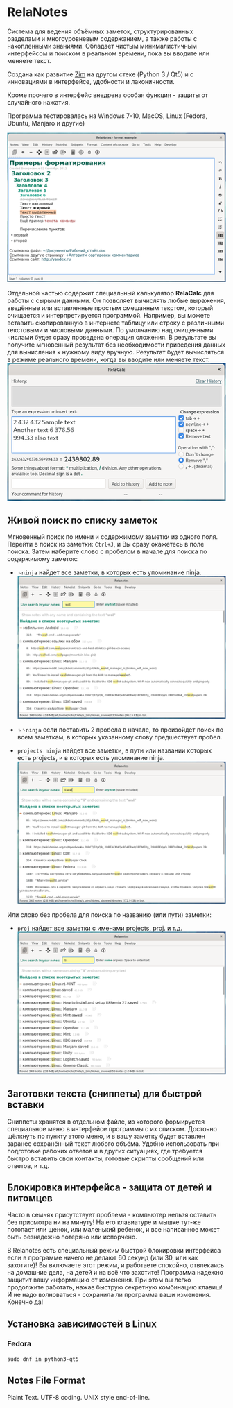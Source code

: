 ﻿# RelaNotes

Система для ведения объёмных заметок, структурированных разделами и многоуровневым содержанием, а также работы с накопленными знаниями.
Обладает чистым минималистичным интерфейсом и поиском в реальном времени, пока вы вводите или меняете текст.

Создана как развитие [Zim](https://www.zim-wiki.org/) на другом стеке (Python 3 / Qt5) и с инновациями в интерфейсе, удобности и лаконичности.

Кроме прочего в интерфейс внедрена особая функция - защиты от случайного нажатия.

Программа тестировалась на Windows 7-10, MacOS, Linux (Fedora, Ubuntu, Manjaro и другие)

![Скрин окна программы](https://raw.githubusercontent.com/vslobodyan/Relanotes/master/screenshots/format.png "Скрин окна программы")


Отдельной частью содержит специальный калькулятор **RelaCalc** для работы с сырыми данными. Он позволяет вычислять любые выражения, введённые или вставленные простым смешанным текстом, который очищается и интерпретируется программой.
Например, вы можете вставить скопированную в интернете таблицу или строку с различными текстовыми и числовыми данными. По умолчанию над очищенными числами будет сразу проведена операция сложения. В результате вы получите мгновенный результат без необходимости приведения данных для вычисления к нужному виду вручную.
Результат будет вычисляться в режиме реального времени, когда вы вводите или меняете текст.
![Скрин окна программы](https://raw.githubusercontent.com/vslobodyan/Relanotes/master/screenshots/relacalc_1.png "Скрин окна программы")



## Живой поиск по списку заметок

Мгновенный поиск по имени и содержимому заметки из одного поля.
Перейти в поиск из заметки: ```Ctrl+J```, и Вы сразу окажетесь в поле поиска.
Затем наберите слово с пробелом в начале для поиска по содержимому заметок:
 * `␠ninja` найдет все заметки, в которых есть упоминание ninja.
   ![Скрин окна программы](https://raw.githubusercontent.com/vslobodyan/Relanotes/master/screenshots/search_2.png "Скрин окна программы")
 * `␠␠ninja` если поставить 2 пробела в начале, то произойдет поиск по всем заметкам, в которых указанному слову предшествует пробел.
 
 * `projects ninja` найдет все заметки, в пути или названии которых есть projects, и в которых есть упоминание ninja.
  ![Скрин окна программы](https://raw.githubusercontent.com/vslobodyan/Relanotes/master/screenshots/search_3.png "Скрин окна программы")
   
Или слово без пробела для поиска по названию (или пути) заметки:
 * `proj` найдет все заметки с именами projects, proj. и т.д.
  ![Скрин окна программы](https://raw.githubusercontent.com/vslobodyan/Relanotes/master/screenshots/search_1.png "Скрин окна программы")
 
## Заготовки текста (сниппеты) для быстрой вставки

Сниппеты хранятся в отдельном файле, из которого формируется специальное меню в интерфейсе программы с их списком. Досточно щёлкнуть по пункту этого меню, и в вашу заметку будет вставлен заранее сохранённый текст любого объёма. Удобно использовать при подготовке рабочих ответов и в других ситуациях, где требуется быстро вставить свои контакты, готовые скрипты сообщений или ответов, и т.д. 

## Блокировка интерфейса - защита от детей и питомцев

 Часто в семьях присутствует проблема - компьютер нельзя оставить без присмотра ни на минуту!
 На его клавиатуре и мышке тут-же потопает или щенок, или маленький ребенок, и все написанное может быть безнадежно потеряно или испорчено.

 В Relanotes есть специальный режим быстрой блокировки интерфейса если в программе ничего не делают 60 секунд (или 30, или как захотите)!
 Вы включаете этот режим, и работаете спокойно, отвлекаясь на домашние дела, на детей и на всё что захотите!
 Программа надежно защитит вашу информацию от изменения. При этом вы легко продолжите работать, нажав быструю секретную комбинацию клавиш!
 И не надо волноваться - сохранила ли программа ваши изменения. Конечно да!


## Установка зависимостей в Linux

### Fedora
`sudo dnf in python3-qt5`


## Notes File Format

Plaint Text.
UTF-8 coding.
UNIX style end-of-line.

